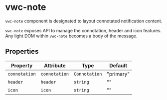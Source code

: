 # vwc-note

`vwc-note` component is designated to layout connotated notification content.

`vwc-note` exposes API to manage the connotation, header and icon features.
Any light DOM within `vwc-note` becomes a body of the message.

## Properties

| Property      | Attribute     | Type          | Default   |
|---------------|---------------|---------------|-----------|
| `connotation` | `connotation` | `Connotation` | "primary" |
| `header`      | `header`      | `string`      | ""        |
| `icon`        | `icon`        | `string`      | ""        |
